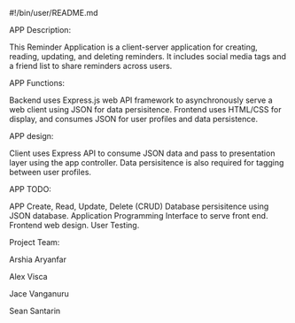 #!/bin/user/README.md

APP Description:

This Reminder Application is a client-server application for creating, reading, updating, and deleting reminders.
It includes social media tags and a friend list to share reminders across users.

APP Functions:

Backend uses Express.js web API framework to asynchronously serve a web client using JSON for data persisitence.
Frontend uses HTML/CSS for display, and consumes JSON for user profiles and data persistence.

APP design:

Client uses Express API to consume JSON data and pass to presentation layer using the app controller. Data persisitence is also required for tagging between user profiles.

APP TODO:

APP Create, Read, Update, Delete (CRUD)
Database persisitence using JSON database.
Application Programming Interface to serve front end.
Frontend web design.
User Testing.

Project Team:

Arshia Aryanfar

Alex Visca

Jace Vanganuru

Sean Santarin
